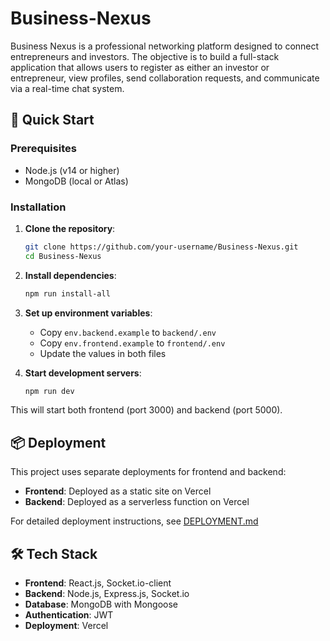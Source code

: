 # Business-Nexus
Business Nexus is a professional networking platform designed to connect entrepreneurs and investors. The objective is to build a full-stack application that allows users to register as either an investor or entrepreneur, view profiles, send collaboration requests, and communicate via a real-time chat system.

## 🚀 Quick Start

### Prerequisites
- Node.js (v14 or higher)
- MongoDB (local or Atlas)

### Installation

1. **Clone the repository**:
   ```bash
   git clone https://github.com/your-username/Business-Nexus.git
   cd Business-Nexus
   ```

2. **Install dependencies**:
   ```bash
   npm run install-all
   ```

3. **Set up environment variables**:
   - Copy `env.backend.example` to `backend/.env`
   - Copy `env.frontend.example` to `frontend/.env`
   - Update the values in both files

4. **Start development servers**:
   ```bash
   npm run dev
   ```

This will start both frontend (port 3000) and backend (port 5000).

## 📦 Deployment

This project uses separate deployments for frontend and backend:

- **Frontend**: Deployed as a static site on Vercel
- **Backend**: Deployed as a serverless function on Vercel

For detailed deployment instructions, see [DEPLOYMENT.md](./DEPLOYMENT.md)

## 🛠️ Tech Stack

- **Frontend**: React.js, Socket.io-client
- **Backend**: Node.js, Express.js, Socket.io
- **Database**: MongoDB with Mongoose
- **Authentication**: JWT
- **Deployment**: Vercel
